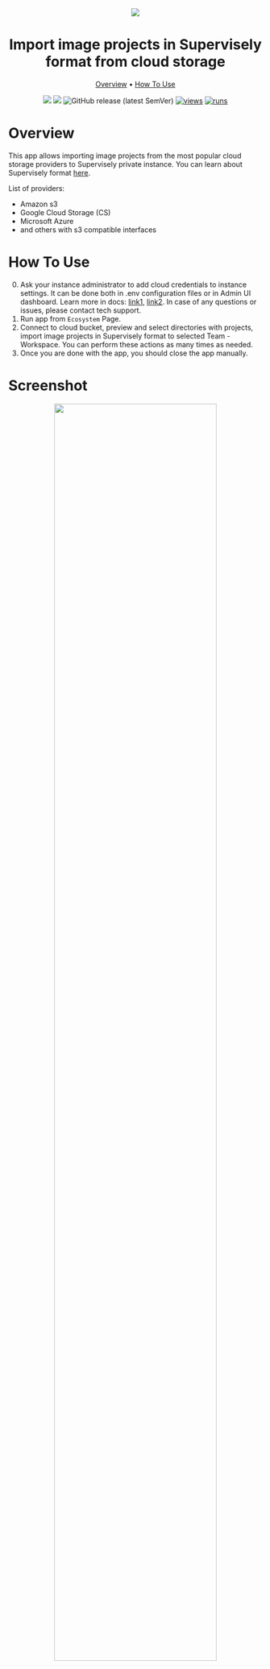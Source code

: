 <div align="center" markdown>
<img src="https://github.com/supervisely-ecosystem/import-images-in-sly-format-from-cloud-storage/assets/119248312/1e1551c4-7aaf-4ad5-b1bf-a850fbd39975"/>

# Import image projects in Supervisely format from cloud storage

<p align="center">
  <a href="#Overview">Overview</a> •
  <a href="#How-To-Use">How To Use</a>
</p>


[![](https://img.shields.io/badge/supervisely-ecosystem-brightgreen)](https://ecosystem.supervisely.com/apps/supervisely-ecosystem/import-images-in-sly-format-from-cloud-storage)
[![](https://img.shields.io/badge/slack-chat-green.svg?logo=slack)](https://supervisely.com/slack)
![GitHub release (latest SemVer)](https://img.shields.io/github/v/release/supervisely-ecosystem/import-images-in-sly-format-from-cloud-storage)
[![views](https://app.supervisely.com/img/badges/views/supervisely-ecosystem/import-images-in-sly-format-from-cloud-storage.png)](https://supervisely.com)
[![runs](https://app.supervisely.com/img/badges/runs/supervisely-ecosystem/import-images-in-sly-format-from-cloud-storage.png)](https://supervisely.com)

</div>

# Overview

This app allows importing image projects from the most popular cloud storage providers to Supervisely private instance.
You can learn about Supervisely format [here](https://docs.supervisely.com/data-organization/00_ann_format_navi).

List of providers:
- Amazon s3
- Google Cloud Storage (CS)
- Microsoft Azure
- and others with s3 compatible interfaces

# How To Use

0. Ask your instance administrator to add cloud credentials to instance settings. It can be done both in .env 
   configuration files or in Admin UI dashboard. Learn more in docs: [link1](https://docs.supervisely.com/enterprise-edition/installation/post-installation#configure-your-instance), 
   [link2](https://docs.supervisely.com/enterprise-edition/advanced-tuning/s3#links-plugin-cloud-providers-support). 
   In case of any questions or issues, please contact tech support.
1. Run app from `Ecosystem` Page.
2. Connect to cloud bucket, preview and select directories with projects, import image projects in Supervisely format to selected Team - Workspace. You can perform these actions as many times as needed.
3. Once you are done with the app, you should close the app manually.

# Screenshot
<div align="center" markdown>
<img src="https://user-images.githubusercontent.com/48913536/297813522-22a81989-9928-45fc-828a-e2bd4ddecee0.png" width=80%/>
</div>
